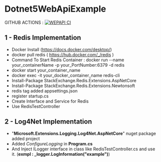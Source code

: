 # Dotnet5WebApiExample

GITHUB ACTIONS :
[![WEPAPI CI](https://github.com/enesbabaoglu/Dotnet5WebApiExample/actions/workflows/dotnet.yml/badge.svg?branch=main)](https://github.com/enesbabaoglu/Dotnet5WebApiExample/actions/workflows/dotnet.yml)

## 1 - Redis Implementation

   - Docker Install (https://docs.docker.com/desktop/)
   - docker pull redis ( https://hub.docker.com/_/redis )
   - Command To Start Redis Container : docker run --name your_containerName -p your_PortNumber:6379 -d redis
   - docker start your_container_name
   - docker exec -it your_docker_container_name redis-cli
   - Install-Package StackExchange.Redis.Extensions.AspNetCore
   - Install-Package StackExchange.Redis.Extensions.Newtonsoft
   - redis tag added appsettings.json 
   - register startup.cs
   - Create Interface and Service for Redis
   - Use RedisTestController

## 2 - Log4Net Implementation

   - "**Microsoft.Extensions.Logging.Log4Net.AspNetCore**" nuget package added project
   - Added *ConfigureLogging* in **Program.cs**
   - And Inject ILogger interface in class like RedisTestController.cs and use it. (**exmpl : _logger.LogInformation("example")**)